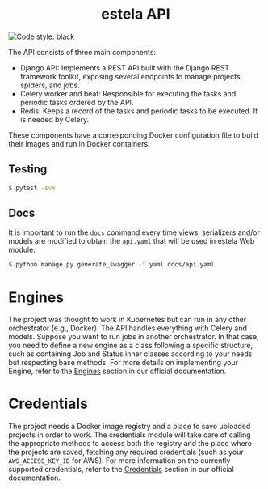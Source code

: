 <h1 align="center">estela API</h1>

[![Code style: black](https://img.shields.io/badge/code%20style-black-000000.svg)](https://github.com/psf/black)

The API consists of three main components:
- Django API: Implements a REST API built with the Django REST framework toolkit, exposing several endpoints to manage
    projects, spiders, and jobs.
- Celery worker and beat: Responsible for executing the tasks and periodic tasks ordered by the API.
- Redis: Keeps a record of the tasks and periodic tasks to be executed.  It is needed by Celery.

These components have a corresponding Docker configuration file to build their images and run in Docker containers.

<h2>Testing</h2>

```sh
$ pytest -svx
```

<h2>Docs</h2>

It is important to run the `docs` command every time views, serializers and/or models are modified to obtain the
`api.yaml` that will be used in estela Web module.

```sh
$ python manage.py generate_swagger -f yaml docs/api.yaml
```

<h1>Engines</h1>

The project was thought to work in Kubernetes but can run in any other orchestrator (e.g., Docker). The API handles
everything with Celery and models. Suppose you want to run jobs in another orchestrator. In that case, you need to
define a new engine as a class following a specific structure, such as containing Job and Status inner classes
according to your needs but respecting base methods. For more details on implementing your Engine, refer to the
[Engines](https://estela.bitmaker.la/estela/api/engines.html) section in our official documentation.

<h1>Credentials</h1>

The project needs a Docker image registry and a place to save uploaded projects in order to work. The credentials
module will take care of calling the appropriate methods to access both the registry and the place where the projects
are saved, fetching any required credentials (such as your `AWS_ACCESS_KEY_ID` for AWS). For more information on the
currently supported credentials, refer to the [Credentials](https://estela.bitmaker.la/bitmaker-cloud/api/credentials.html)
section in our official documentation.
